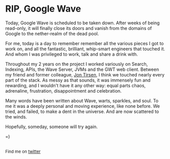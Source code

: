 <meta published="30 Apr 2012"/>

# RIP, Google Wave

Today, Google Wave is scheduled to be taken down. After weeks of being read-only, it will finally
close its doors and vanish from the domains of Google to the nether-realm of the dead pool.

For me, today is a day to remember remember all the various pieces I got to work on, and all the fantastic,
brilliant, whip-smart engineers that touched it. And whom I was privileged to work, talk and
share a drink with. 

Throughout my 2 years on the project I worked variously on Search, Indexing, 
APIs, the Wave Server, JVMs and the GWT web client. Between my friend and former colleague,
 <a href="http://tirsen.com">Jon Tirsen</a>, I think we touched nearly every part
of the stack. As messy as that sounds, it was immensely fun and rewarding, and I wouldn't have it
any other way: equal parts chaos, adrenaline, frustration, disappointment and celebration.

Many words have been written about Wave, warts, sparkles, and soul. To me it was a deeply personal
and moving experience, like none before. We tried, and failed, to make a dent in the universe.
And are now scattered to the winds.

Hopefully, someday, someone will try again.


=)

<br>

<div style="font-size: small;">Find me on <a href="http://twitter.com/dhanji">twitter</a></div>
